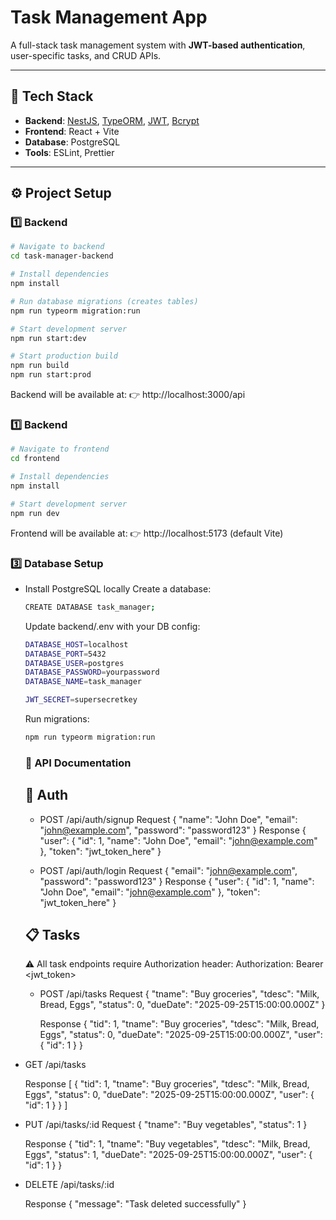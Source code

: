 # Task Management App

A full-stack task management system with **JWT-based authentication**, user-specific tasks, and CRUD APIs.  

---

## 🚀 Tech Stack

- **Backend**: [NestJS](https://nestjs.com/), [TypeORM](https://typeorm.io/), [JWT](https://jwt.io/), [Bcrypt](https://www.npmjs.com/package/bcrypt)  
- **Frontend**: React + Vite
- **Database**: PostgreSQL 
- **Tools**: ESLint, Prettier  

---

## ⚙️ Project Setup

### 1️⃣ Backend

```bash
# Navigate to backend
cd task-manager-backend

# Install dependencies
npm install

# Run database migrations (creates tables)
npm run typeorm migration:run

# Start development server
npm run start:dev

# Start production build
npm run build
npm run start:prod
```

Backend will be available at:
👉 http://localhost:3000/api

### 1️⃣ Backend

```bash
# Navigate to frontend
cd frontend

# Install dependencies
npm install

# Start development server
npm run dev
```

Frontend will be available at:
👉 http://localhost:5173 (default Vite)

### 3️⃣ Database Setup

- Install PostgreSQL locally
  Create a database:
  ```bash
  CREATE DATABASE task_manager;
  ```

  Update backend/.env with your DB config:
  ```bash
  DATABASE_HOST=localhost
  DATABASE_PORT=5432
  DATABASE_USER=postgres
  DATABASE_PASSWORD=yourpassword
  DATABASE_NAME=task_manager
  
  JWT_SECRET=supersecretkey
  ```

  Run migrations:
  ```bash
  npm run typeorm migration:run
  ```

  ### 📖 API Documentation
  ## 🔑 Auth
  - POST /api/auth/signup
    Request
    {
      "name": "John Doe",
      "email": "john@example.com",
      "password": "password123"
    }
    Response
    {
      "user": { "id": 1, "name": "John Doe", "email": "john@example.com" },
      "token": "jwt_token_here"
    }
  
  - POST /api/auth/login
    Request
    {
      "email": "john@example.com",
      "password": "password123"
    }
    Response
    {
      "user": { "id": 1, "name": "John Doe", "email": "john@example.com" },
      "token": "jwt_token_here"
    }

  ## 📋 Tasks

  ⚠️ All task endpoints require Authorization header:
  Authorization: Bearer <jwt_token>

  - POST /api/tasks
    Request
    {
      "tname": "Buy groceries",
      "tdesc": "Milk, Bread, Eggs",
      "status": 0,
      "dueDate": "2025-09-25T15:00:00.000Z"
    }
    
    Response
    {
      "tid": 1,
      "tname": "Buy groceries",
      "tdesc": "Milk, Bread, Eggs",
      "status": 0,
      "dueDate": "2025-09-25T15:00:00.000Z",
      "user": { "id": 1 }
    }

- GET /api/tasks

  Response
  [
    {
      "tid": 1,
      "tname": "Buy groceries",
      "tdesc": "Milk, Bread, Eggs",
      "status": 0,
      "dueDate": "2025-09-25T15:00:00.000Z",
      "user": { "id": 1 }
    }
  ]



- PUT /api/tasks/:id
  Request
  {
    "tname": "Buy vegetables",
    "status": 1
  }
  
  Response
  {
    "tid": 1,
    "tname": "Buy vegetables",
    "tdesc": "Milk, Bread, Eggs",
    "status": 1,
    "dueDate": "2025-09-25T15:00:00.000Z",
    "user": { "id": 1 }
  }

- DELETE /api/tasks/:id

  Response
  {
    "message": "Task deleted successfully"
  }

  
